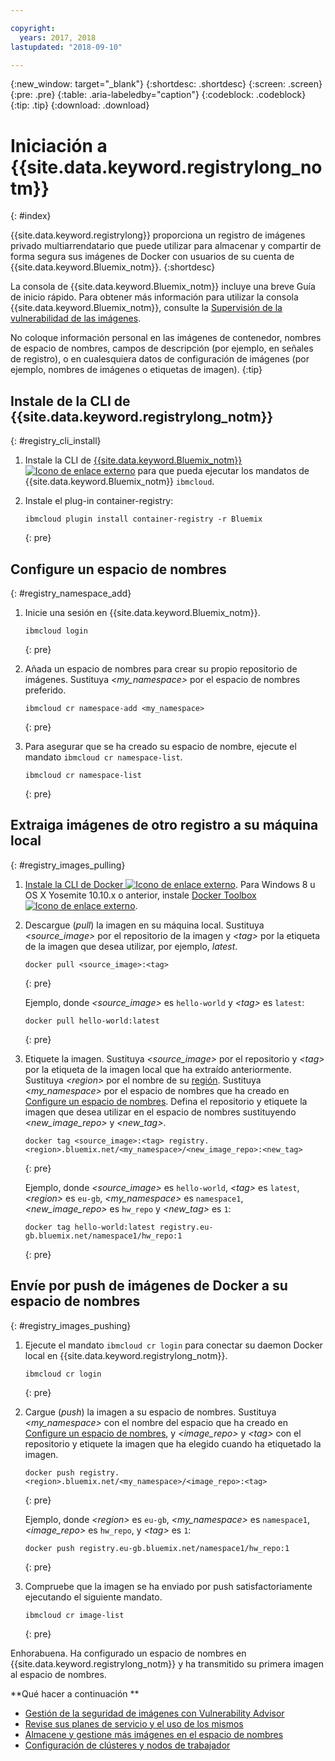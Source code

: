 ```yaml
---

copyright:
  years: 2017, 2018
lastupdated: "2018-09-10"

---
```


{:new_window: target="_blank"}
{:shortdesc: .shortdesc}
{:screen: .screen}
{:pre: .pre}
{:table: .aria-labeledby="caption"}
{:codeblock: .codeblock}
{:tip: .tip}
{:download: .download}



# Iniciación a {{site.data.keyword.registrylong_notm}}
{: #index}

{{site.data.keyword.registrylong}} proporciona un registro de imágenes privado multiarrendatario que puede utilizar para almacenar y compartir de forma segura sus imágenes de Docker con usuarios de su cuenta de {{site.data.keyword.Bluemix_notm}}.
{:shortdesc}

La consola de {{site.data.keyword.Bluemix_notm}} incluye una breve Guía de inicio rápido. Para obtener más información para utilizar la consola {{site.data.keyword.Bluemix_notm}}, consulte la [Supervisión de la vulnerabilidad de las imágenes](registry_ui.html).

No coloque información personal en las imágenes de contenedor, nombres de espacio de nombres, campos de descripción (por ejemplo, en señales de registro), o en cualesquiera datos de configuración de imágenes (por ejemplo, nombres de imágenes o etiquetas de imagen).
{:tip}



## Instale de la CLI de {{site.data.keyword.registrylong_notm}}
{: #registry_cli_install}

1.  Instale la CLI de [{{site.data.keyword.Bluemix_notm}} ![Icono de enlace externo](../../icons/launch-glyph.svg "Icono de enlace externo")](http://clis.ng.bluemix.net/ui/home.html) para que pueda ejecutar los mandatos de {{site.data.keyword.Bluemix_notm}} `ibmcloud`.
2.  Instale el plug-in container-registry:

    ```
    ibmcloud plugin install container-registry -r Bluemix
    ```
    {: pre}


## Configure un espacio de nombres
{: #registry_namespace_add}

1.  Inicie una sesión en {{site.data.keyword.Bluemix_notm}}.

    ```
    ibmcloud login
    ```
    {: pre}

2.  Añada un espacio de nombres para crear su propio repositorio de imágenes. Sustituya _&lt;my_namespace&gt;_ por el espacio de nombres preferido.

    ```
    ibmcloud cr namespace-add <my_namespace>
    ```
    {: pre}

3.  Para asegurar que se ha creado su espacio de nombre, ejecute el mandato `ibmcloud cr namespace-list`.

    ```
    ibmcloud cr namespace-list
    ```
    {: pre}




## Extraiga imágenes de otro registro a su máquina local
{: #registry_images_pulling}

1.  [Instale la CLI de Docker ![Icono de enlace externo](../../icons/launch-glyph.svg "Icono de enlace externo")](https://www.docker.com/community-edition#/download). Para Windows 8 u OS X Yosemite 10.10.x o anterior, instale [Docker Toolbox ![Icono de enlace externo](../../icons/launch-glyph.svg "Icono de enlace externo")](https://docs.docker.com/toolbox/).

2.  Descargue (_pull_) la imagen en su máquina local. Sustituya _&lt;source_image&gt;_ por el repositorio de la imagen y _&lt;tag&gt;_ por la etiqueta de la imagen que desea utilizar, por ejemplo, _latest_.

    ```
    docker pull <source_image>:<tag>
    ```
    {: pre}

    Ejemplo, donde _&lt;source_image&gt;_ es `hello-world` y _&lt;tag&gt;_ es `latest`:

    ```
    docker pull hello-world:latest
    ```
    {: pre}

3.  Etiquete la imagen. Sustituya _&lt;source_image&gt;_ por el repositorio y _&lt;tag&gt;_ por la etiqueta de la imagen local que ha extraído anteriormente. Sustituya _&lt;region&gt;_ por el nombre de su [región](registry_overview.html#registry_regions). Sustituya _&lt;my_namespace&gt;_ por el espacio de nombres que ha creado en [Configure un espacio de nombres](index.html#registry_namespace_add). Defina el repositorio y etiquete la imagen que desea utilizar en el espacio de nombres sustituyendo _&lt;new_image_repo&gt;_ y _&lt;new_tag&gt;_.

    ```
    docker tag <source_image>:<tag> registry.<region>.bluemix.net/<my_namespace>/<new_image_repo>:<new_tag>
    ```
    {: pre}

    Ejemplo, donde _&lt;source_image&gt;_ es `hello-world`, _&lt;tag&gt;_ es `latest`, _&lt;region&gt;_ es `eu-gb`, _&lt;my_namespace&gt;_ es `namespace1`, _&lt;new_image_repo&gt;_ es `hw_repo` y _&lt;new_tag&gt;_ es `1`:

    ```
    docker tag hello-world:latest registry.eu-gb.bluemix.net/namespace1/hw_repo:1
    ```
    {: pre}



## Envíe por push de imágenes de Docker a su espacio de nombres
{: #registry_images_pushing}

1.  Ejecute el mandato `ibmcloud cr login` para conectar su daemon Docker local en {{site.data.keyword.registrylong_notm}}.

    ```
    ibmcloud cr login
    ```
    {: pre}

2.  Cargue (_push_) la imagen a su espacio de nombres. Sustituya _&lt;my_namespace&gt;_ con el nombre del espacio que ha creado en [Configure un espacio de nombres](index.html#registry_namespace_add), y _&lt;image_repo&gt;_ y _&lt;tag&gt;_ con el repositorio y etiquete la imagen que ha elegido cuando ha etiquetado la imagen.

    ```
    docker push registry.<region>.bluemix.net/<my_namespace>/<image_repo>:<tag>
    ```
    {: pre}

    Ejemplo, donde _&lt;region&gt;_ es `eu-gb`, _&lt;my_namespace&gt;_ es `namespace1`, _&lt;image_repo&gt;_ es `hw_repo`, y _&lt;tag&gt;_ es `1`:

    ```
    docker push registry.eu-gb.bluemix.net/namespace1/hw_repo:1
    ```
    {: pre}

3.  Compruebe que la imagen se ha enviado por push satisfactoriamente ejecutando el siguiente mandato.

    ```
    ibmcloud cr image-list
    ```
    {: pre}


Enhorabuena. Ha configurado un espacio de nombres en {{site.data.keyword.registrylong_notm}} y ha transmitido su primera imagen al espacio de nombres.


**Qué hacer a continuación
**

-   [Gestión de la seguridad de imágenes con Vulnerability Advisor](../va/va_index.html)
-   [Revise sus planes de servicio y el uso de los mismos](registry_overview.html#registry_plans)
-   [Almacene y gestione más imágenes en el espacio de nombres](registry_images_.html)
-   [Configuración de clústeres y nodos de trabajador](/docs/containers/cs_clusters.html#clusters)


